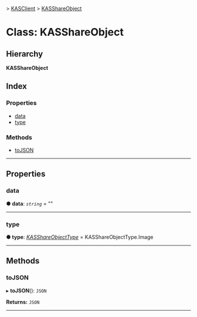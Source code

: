 [](../README.md) > [KASClient](../modules/kasclient.md) > [KASShareObject](../classes/kasclient.kasshareobject.md)

# Class: KASShareObject

## Hierarchy

**KASShareObject**

## Index

### Properties

* [data](kasclient.kasshareobject.md#data)
* [type](kasclient.kasshareobject.md#type)

### Methods

* [toJSON](kasclient.kasshareobject.md#tojson)

---

## Properties

<a id="data"></a>

###  data

**● data**: *`string`* = ""

___

<a id="type"></a>

###  type

**● type**: *[KASShareObjectType](../enums/kasclient.kasshareobjecttype.md)* =  KASShareObjectType.Image

___

## Methods

<a id="tojson"></a>

###  toJSON

▸ **toJSON**(): `JSON`

**Returns:** `JSON`

___

